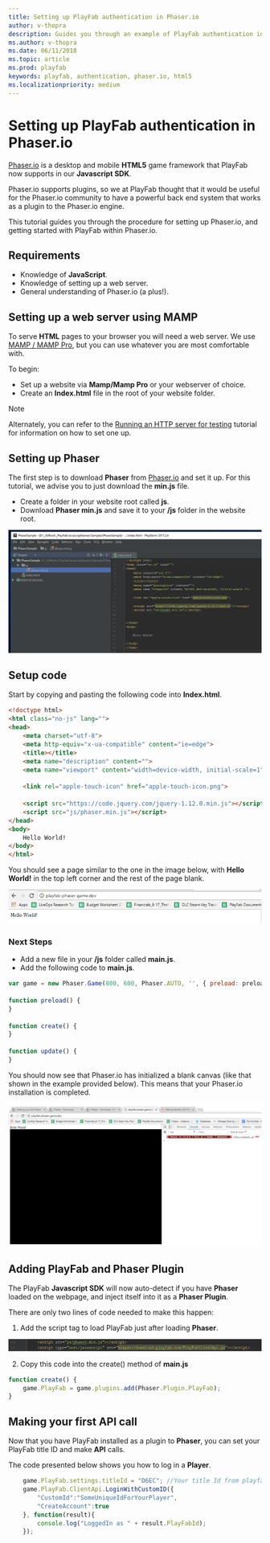 ```yaml
---
title: Setting up PlayFab authentication in Phaser.io
author: v-thopra
description: Guides you through an example of PlayFab authentication in Phaser.io.
ms.author: v-thopra
ms.date: 06/11/2018
ms.topic: article
ms.prod: playfab
keywords: playfab, authentication, phaser.io, html5
ms.localizationpriority: medium
---
```


# Setting up PlayFab authentication in Phaser.io

[Phaser.io](https://phaser.io/) is a desktop and mobile **HTML5** game framework that PlayFab now supports in our **Javascript SDK**.

Phaser.io supports plugins, so we at PlayFab thought that it would be useful for the Phaser.io community to have a powerful back end system that works as a plugin to the Phaser.io engine.

This tutorial guides you through the procedure for setting up Phaser.io, and getting started with PlayFab within Phaser.io.

## Requirements

- Knowledge of **JavaScript**.
- Knowledge of setting up a web server.
- General understanding of Phaser.io (a plus!).

## Setting up a web server using MAMP

To serve **HTML** pages to your browser you will need a web server. We use [MAMP / MAMP Pro](https://www.mamp.info/en/), but you can use whatever you are most comfortable with.

To begin:

- Set up a website via **Mamp/Mamp Pro** or your webserver of choice.
- Create an **Index.html** file in the root of your website folder.

> [!NOTE]
> Alternately, you can refer to the [Running an HTTP server for testing](running-an-http-server-for-testing.md) tutorial for information on how to set one up.

## Setting up Phaser

The first step is to download **Phaser** from [Phaser.io](https://phaser.io/) and set it up. For this tutorial, we advise you to just download the **min.js** file.

- Create a folder in your website root called **js**.
- Download **Phaser min.js** and save it to your **/js** folder in the website root.

![Download Phaser min.js](media/tutorials/phaser-io/download-phaser-min-js.png)  

## Setup code

Start by copying and pasting the following code into **Index.html**.

```html
<!doctype html>
<html class="no-js" lang="">
<head>
    <meta charset="utf-8">
    <meta http-equiv="x-ua-compatible" content="ie=edge">
    <title></title>
    <meta name="description" content="">
    <meta name="viewport" content="width=device-width, initial-scale=1">

    <link rel="apple-touch-icon" href="apple-touch-icon.png">

    <script src="https://code.jquery.com/jquery-1.12.0.min.js"></script>
    <script src="js/phaser.min.js"></script>
</head>
<body>
    Hello World!
</body>
</html>
```

You should see a page similar to the one in the image below, with **Hello World!** in the top left corner and the rest of the page blank.

![Phaser Hello World page](media/tutorials/phaser-io/phaser-hello-world.png)  

### Next Steps

- Add a new file in your **/js** folder called **main.js**.
- Add the following code to **main.js**.

```javascript
var game = new Phaser.Game(800, 600, Phaser.AUTO, '', { preload: preload, create: create, update: update });

function preload() {
}

function create() {
}

function update() {
}
```

You should now see that Phaser.io has initialized a blank canvas (like that shown in the example provided below). This means that your Phaser.io installation is completed.

![Phaser.io initialized blank canvas](media/tutorials/phaser-io/phaser-setup-complete.png)

## Adding PlayFab and Phaser Plugin

The PlayFab **Javascript SDK** will now auto-detect if you have **Phaser** loaded on the webpage, and inject itself into it as a **Phaser Plugin**. 

There are only two lines of code needed to make this happen:
  
1. Add the script tag to load PlayFab just after loading **Phaser**.

![Add Script tag to load PlayFab](media/tutorials/phaser-io/load-playfab.png)

2. Copy this code into the create() method of **main.js**

```javascript
function create() {
    game.PlayFab = game.plugins.add(Phaser.Plugin.PlayFab);
}
```

## Making your first API call

Now that you have PlayFab installed as a plugin to **Phaser**, you can set your PlayFab title ID and make **API** calls.

The code presented below shows you how to log in a **Player**.

```javascript
    game.PlayFab.settings.titleId = "D6EC"; //Your title Id from playfab goes here.
    game.PlayFab.ClientApi.LoginWithCustomID({
        "CustomId":"SomeUniqueIdForYourPlayer",
        "CreateAccount":true
    }, function(result){
        console.log("LoggedIn as " + result.PlayFabId);
    });
```
